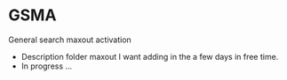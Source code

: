 # **GSMA**
General search maxout activation
* Description folder maxout I want adding in the a few days in free time.
* In progress ... 
